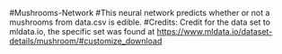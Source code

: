 #Mushrooms-Network
#This neural network predicts whether or not a mushrooms from data.csv is edible.
#Credits:
Credit for the data set to mldata.io, the specific set was found at https://www.mldata.io/dataset-details/mushroom/#customize_download
